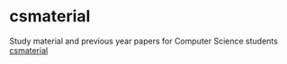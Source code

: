 # csmaterial
Study material and previous year papers for Computer Science students 
[csmaterial](https://www.csmaterial.in/)
